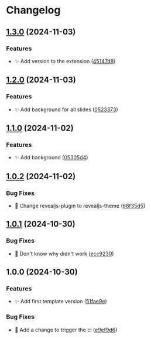 # Changelog

## [1.3.0](https://github.com/kevinah95/quarto-revealjs-cenfotec/compare/v1.2.0...v1.3.0) (2024-11-03)


### Features

* :sparkles: Add version to the extension ([45147d8](https://github.com/kevinah95/quarto-revealjs-cenfotec/commit/45147d860dacadc272d9623bb4395668874697b9))

## [1.2.0](https://github.com/kevinah95/quarto-revealjs-cenfotec/compare/v1.1.0...v1.2.0) (2024-11-03)


### Features

* :sparkles: Add background for all slides ([0523373](https://github.com/kevinah95/quarto-revealjs-cenfotec/commit/052337355d909fce55f1461eefcdd3052b09d301))

## [1.1.0](https://github.com/kevinah95/quarto-revealjs-cenfotec/compare/v1.0.2...v1.1.0) (2024-11-02)


### Features

* :sparkles: Add background ([05305d4](https://github.com/kevinah95/quarto-revealjs-cenfotec/commit/05305d4a879e9914fccbe0b53677b88f194035e6))

## [1.0.2](https://github.com/kevinah95/quarto-revealjs-cenfotec/compare/v1.0.1...v1.0.2) (2024-11-02)


### Bug Fixes

* :bug: Change revealjs-plugin to revealjs-theme ([68f35d5](https://github.com/kevinah95/quarto-revealjs-cenfotec/commit/68f35d596d434e4286d94c7c9a5286b7701d75a0))

## [1.0.1](https://github.com/kevinah95/quarto-revealjs-cenfotec/compare/v1.0.0...v1.0.1) (2024-10-30)


### Bug Fixes

* :green_heart: Don't know why didn't work ([ecc9230](https://github.com/kevinah95/quarto-revealjs-cenfotec/commit/ecc92306cf0b583efb39951679d29a1316ad1b82))

## 1.0.0 (2024-10-30)


### Features

* :sparkles: Add first template version ([51fae9e](https://github.com/kevinah95/quarto-revealjs-cenfotec/commit/51fae9ecba74ae0a5f3365672a36b3a829603987))


### Bug Fixes

* :green_heart: Add a change to trigger the ci ([e9ef9d6](https://github.com/kevinah95/quarto-revealjs-cenfotec/commit/e9ef9d683c912d2a4607a8c6884772a46340029e))
